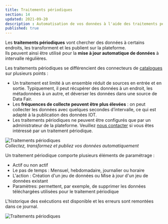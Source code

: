 ```yaml
---
title: Traitements périodiques
section: 14
updated: 2021-09-20
description : Automatisation de vos données à l'aide des traitements périodiques
published: true
---
```


Les **traitements périodiques** vont chercher des données à certains endroits, les transforment et les publient sur la plateforme.  
Ils peuvent ainsi être utilisé pour la **mise à jour automatique de données** à intervalle régulières.

Les traitements périodiques se différencient des connecteurs de [catalogues](./user-guide-backoffice/catalogues) sur plusieurs points :

* Un traitement est limité à un ensemble réduit de sources en entrée et en sortie. Typiquement, il peut récupérer des données à un endroit, les métadonnées à un autre, et déverser les données dans une source de Data Fair.
* Les **fréquences de collecte peuvent être plus élevées** : on peut collecter les données avec quelques secondes d’intervalle, ce qui est adapté à la publication des données IOT.
* Les traitements périodiques ne peuvent être configurés que par un administrateur de la plateforme. Veuillez [nous contacter](https://koumoul.com/contact) si vous êtes intéressé par un traitement périodique.  

![Traitements périodiques](./images/user-guide-backoffice/processings.jpg)  
*Collectez, transformez et publiez vos données automatiquement*


Un traitement périodique comporte plusieurs éléments de paramétrage :

* Actif ou non actif
* Le pas de temps : Mensuel, hebdomadaire, journalier ou horaire
* L'action : Création d'un jeu de données ou Mise à jour d'un jeu de données existant
* Paramètres: permettent, par exemple, de supprimer les données téléchargées utilisées pour le traitement périodique
<p> </p>
L'historique des exécutions est disponible et les erreurs sont remontées dans ce journal.

![Traitements périodiques](./images/user-guide-backoffice/processings-2.jpg)  
